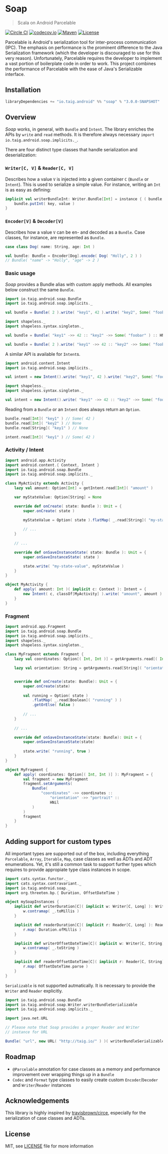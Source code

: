 # Soap

> Scala on Android Parcelable

[![Circle CI](https://img.shields.io/circleci/project/Taig/Soap/master.svg)](https://circleci.com/gh/Taig/Soap/tree/master)
[![codecov.io](https://codecov.io/github/Taig/Soap/coverage.svg?branch=master)](https://codecov.io/github/Taig/Soap?branch=master)
[![Maven](https://img.shields.io/maven-central/v/io.taig.android/soap_2.11.svg)](http://search.maven.org/#artifactdetails%7Cio.taig.android%7Csoap_2.11%7C3.0.0%7CBETA3%7Caar)
[![License](https://img.shields.io/badge/license-MIT-blue.svg)](https://raw.githubusercontent.com/Taig/Soap/master/LICENSE)

Parcelable is Android's serialization tool for inter-process communication (IPC). The emphasis on performance is the prominent difference to the Java Serialization framework (which the developer is discouraged to use for this very reason). Unfortunately, Parcelable requires the developer to implement a vast portion of boilerplate code in order to work. This project combines the performance of Parcelable with the ease of Java's Serializable interface.

## Installation

````scala
libraryDependencies += "io.taig.android" %% "soap" % "3.0.0-SNAPSHOT"
````

## Overview

*Soap* works, in general, with `Bundle` and `Intent`. The library enriches the APIs by `write` and `read` methods. It is therefore always necessary `import io.taig.android.soap.implicits._`.

There are four distinct type classes that handle serialization and deserialization:

### `Writer[C, V]` & `Reader[C, V]`  

Describes how a value `V` is injected into a given container `C` (`Bundle` or `Intent`). This is used to serialize a simple value. For instance, writing an `Int` is as easy as defining:

````scala
implicit val writerBundleInt: Writer.Bundle[Int] = instance { ( bundle, key, value ) =>
    bundle.putInt( key, value )
}
````

### `Encoder[V]` & `Decoder[V]` 

Describes how a value `V` can be en- and decoded as a `Bundle`. Case classes, for instance, are represented as `Bundle`.

````scala
case class Dog( name: String, age: Int )

val bundle: Bundle = Encoder[Dog].encode( Dog( "Holly", 2 ) )
// Bundle( "name" -> "Holly", "age" -> 2 )
````

### Basic usage

*Soap* provides a Bundle alias with custom apply methods. All examples below construct the same `Bundle`.

````scala
import io.taig.android.soap.Bundle
import io.taig.android.soap.implicits._

val bundle = Bundle( 2 ).write( "key1", 42 ).write( "key2", Some( "foobar" ) )

import shapeless._
import shapeless.syntax.singleton._

val bundle = Bundle( "key1" ->> 42 :: "key2" ->> Some( "foobar" ) :: HNil )

val bundle = Bundle( 2 ).write( "key1" ->> 42 :: "key2" ->> Some( "foobar" ) :: HNil )
````

A similar API is available for `Intent`s.

````scala
import android.content.Intent
import io.taig.android.soap.implicits._

val intent = new Intent().write( "key1", 42 ).write( "key2", Some( "foobar" ) )

import shapeless._
import shapeless.syntax.singleton._

val intent = new Intent().write( "key1" ->> 42 :: "key2" ->> Some( "foobar" ) :: HNil )
````

Reading from a `Bundle` or an `Intent` does always return an `Option`.

````scala
bundle.read[Int]( "key1" ) // Some( 42 )
bundle.read[Int]( "key2" ) // None
bundle.read[String]( "key1" ) // None

intent.read[Int]( "key1" ) // Some( 42 )
````

### Activity / Intent

````scala
import android.app.Activity
import android.content.{ Context, Intent }
import io.taig.android.soap.Bundle
import io.taig.android.soap.implicits._

class MyActivity extends Activity {
    lazy val amount: Option[Int] = getIntent.read[Int]( "amount" )

    var myStateValue: Option[String] = None

    override def onCreate( state: Bundle ): Unit = {
        super.onCreate( state )

        myStateValue = Option( state ).flatMap( _.read[String]( "my-state-value" ) )
        
        // ...
    }
    
    // ...

    override def onSaveInstanceState( state: Bundle ): Unit = {
        super.onSaveInstanceState( state )

        state.write( "my-state-value", myStateValue )
    }
}

object MyActivity {
    def apply( amount: Int )( implicit c: Context ): Intent = {
        new Intent( c, classOf[MyActivity] ).write( "amount", amount )
    }
}
````

### Fragment

````scala
import android.app.Fragment
import io.taig.android.soap.Bundle
import io.taig.android.soap.implicits._
import shapeless._
import shapeless.syntax.singleton._

class MyFragment extends Fragment {
    lazy val coordinates: Option[( Int, Int )] = getArguments.read[( Int, Int )]( "coordinates" )

    lazy val orientation: String = getArguments.read[String]( "orientation" ).get


    override def onCreate(state: Bundle): Unit = {
        super.onCreate(state)
        
        val running = Option( state )
            .flatMap( _.read[Boolean]( "running" ) )
            .getOrElse( false )
        
        // ...
    }
    
    // ...

    override def onSaveInstanceState(state: Bundle): Unit = {
        super.onSaveInstanceState(state)
        
        state.write( "running", true )
    }
}

object MyFragment {
    def apply( coordinates: Option[( Int, Int )] ): MyFragment = {
        val fragment = new MyFragment
        fragment.setArguments(
            Bundle(
                "coordinates" ->> coordinates ::
                    "orientation" ->> "portrait" ::
                    HNil
            )
        )
        fragment
    }
}
````

## Adding support for custom types

All important types are supported out of the box, including everything `Parcelable`, `Array`, `Iterable`, `Map`, case classes as well as ADTs and ADT enumerations. Yet, it's still a common task to support further types which requires to provide appropiate type class instances in scope.

````scala
import cats.syntax.functor._
import cats.syntax.contravariant._
import io.taig.android.soap._
import org.threeten.bp.{ Duration, OffsetDateTime }

object mySoapInstances {
    implicit def writerDuration[C]( implicit w: Writer[C, Long] ): Writer[C, Duration] = {
        w.contramap( _.toMillis )
    }

    implicit def readerDuration[C]( implicit r: Reader[C, Long] ): Reader[C, Duration] = {
        r.map( Duration.ofMillis )
    }

    implicit def writerOffsetDateTime[C]( implicit w: Writer[C, String] ): Writer[C, OffsetDateTime] = {
        w.contramap( _.toString )
    }

    implicit def readerOffsetDateTime[C]( implicit r: Reader[C, String] ): Reader[C, OffsetDateTime] = {
        r.map( OffsetDateTime.parse )
    }
}
````

`Serializable` is not supported autmatically. It is necessary to provide the `Writer` and `Reader` explicitly.

````scala
import io.taig.android.soap.Bundle
import io.taig.android.soap.Writer.writerBundleSerializable
import io.taig.android.soap.implicits._

import java.net.URL

// Please note that Soap provides a proper Reader and Writer
// instance for URL

Bundle( "url", new URL( "http://taig.io/" ) )( writerBundleSerializable )
````

## Roadmap

- `@Parcelable` annotation for case classes as a memory and performance improvement over wrapping things up in a `Bundle`
- `Codec` and `Format` type classes to easily create custom `Encoder`/`Decoder` and `Writer`/`Reader` instances

## Acknowledgements

This library is highly inspired by [travisbrown/circe][2], especially for the serialization of case classes and ADTs.

## License

MIT, see [LICENSE][1] file for more information

[1]: https://raw.githubusercontent.com/Taig/Soap/master/LICENSE
[2]: https://github.com/travisbrown/circe/
